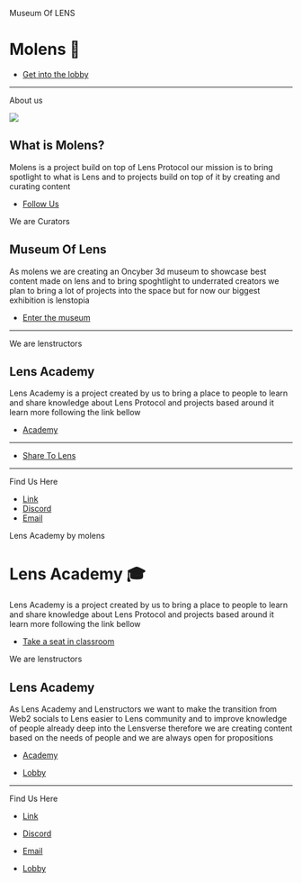 Museum Of LENS

# Molens 🌿

- [Get into the lobby](#lobby)

---

About us

![](https://molens.xyz/assets/images/image03.png?v=07407ea7)

## What is Molens?

Molens is a project build on top of Lens Protocol our mission is to bring spotlight to what is Lens and to projects build on top of it by creating and curating content

- [Follow Us](#findus)

We are Curators

## Museum Of Lens

As molens we are creating an Oncyber 3d museum to showcase best content made on lens and to bring spoghtlight to underrated creators we plan to bring a lot of projects into the space but for now our biggest exhibition is lenstopia

- [Enter the museum](https://museum.molens.xyz/)

---

We are lenstructors

## Lens Academy

Lens Academy is a project created by us to bring a place to people to learn and share knowledge about Lens Protocol and projects based around it learn more following the link bellow

- [Academy](#lensacademy)

---

- [Share To Lens](https://lenster.xyz/?text=Hi%20I%20just%20visited%20@molens.lens%20webiste%20and%20wanted%20to%20share%20it%20with%20you%20if%20you%20are%20interested%20in%20it%20you%20can%20check%20it%20out%20under%20this%20link%20https://molens.xyz)

---

Find Us Here

- [Link](https://lensvert.xyz/u/molens)
- [Discord](https://discord.molens.xyz)
- [Email](mailto:contact@molens.xyz)

Lens Academy by molens

# Lens Academy 🎓

Lens Academy is a project created by us to bring a place to people to learn and share knowledge about Lens Protocol and projects based around it learn more following the link bellow

- [Take a seat in classroom](#classroom)

We are lenstructors

## Lens Academy

As Lens Academy and Lenstructors we want to make the transition from Web2 socials to Lens easier to Lens community and to improve knowledge of people already deep into the Lensverse therefore we are creating content based on the needs of people and we are always open for propositions

- [Academy](https://discord.molens.xyz)

- [Lobby](https://molens.xyz)

---

Find Us Here

- [Link](https://lensvert.xyz/u/molens)
- [Discord](https://discord.molens.xyz)
- [Email](mailto:contact@molens.xyz)

- [Lobby](https://molens.xyz)